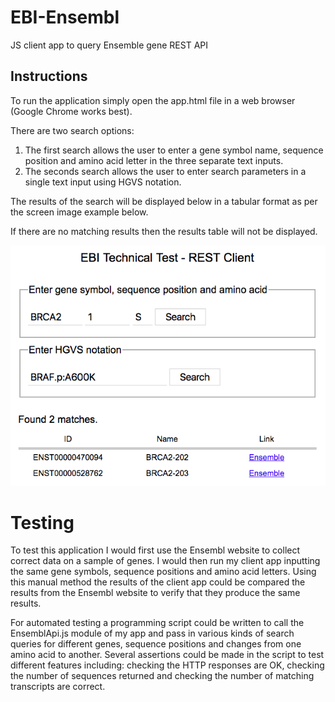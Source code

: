 # EBI-Ensembl
JS client app to query Ensemble gene REST API

## Instructions
To run the application simply open the app.html file in a web browser (Google Chrome works best).

There are two search options:

1. The first search allows the user to enter a gene symbol name, sequence position and amino acid letter in the three separate text inputs.
2. The seconds search allows the user to enter search parameters in a single text input using HGVS notation.

The results of the search will be displayed below in a tabular format as per the screen image example below.

If there are no matching results then the results table will not be displayed.

![alt text](https://github.com/rdtek/ebi-ensembl/raw/master/AppScreen.png "Screen shot of app running in web browser.")

# Testing

To test this application I would first use the Ensembl website to collect correct data on a sample of genes.
I would then run my client app inputting the same gene symbols, sequence positions and amino acid letters.
Using this manual method the results of the client app could be compared the results from the Ensembl website to verify that they produce the same results.

For automated testing a programming script could be written to call the EnsemblApi.js module of my app and pass in various kinds of search queries for different genes, sequence positions and changes from one amino acid to another.
Several assertions could be made in the script to test different features including: checking the HTTP responses are OK, checking the number of sequences returned and checking the number of matching transcripts are correct.
